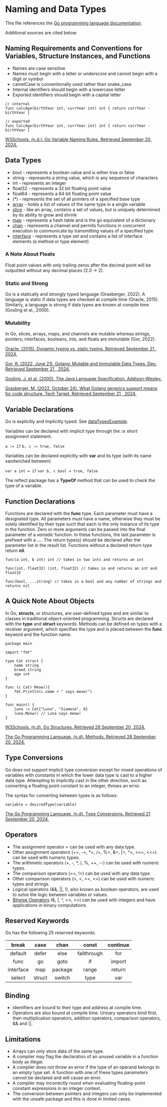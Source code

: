 # Naming and Data Types
This file references the [Go programming language documentation](https://go.dev/ref/spec).

Additional sources are cited below.

## Naming Requirements and Conventions for Variables, Structure Instances, and Functions
- Names are case sensitive
- Names must begin with a letter or underscore and cannot begin with a digit or symbol
- camelCase is conventionally used rather than snake_case
- Internal identifiers should begin with a lowercase letter
- Exported identifiers should begin with a capital letter

```
// internal
func calcAge(birthYear int, currYear int) int { return currYear - birthYear }

// exported
func CalcAge(birthYear int, currYear int) int { return currYear - birthYear }
```

[W3Schools. (n.d.). Go Variable Naming Rules. Retrieved September 20, 2024.](https://www.w3schools.com/go/go_variable_naming_rules.php)

## Data Types
- bool - represents a boolean value and is either true or false
- string - represents a string value, which is any sequence of characters
- int - represents an integer 
- float32 - represents a 32 bit floating point value
- float64 - represents a 64 bit floating point value
- (*) - represents the set of all pointers of a specified base type
- [array](https://www.w3schools.com/go/go_arrays.php) - holds a list of values of the same type in a single variable
- [slice](https://www.w3schools.com/go/go_slices.php) - like an array, contains a set of values, but is uniquely determined by its ability to grow and shrink
- [map](https://go.dev/blog/maps) - represents a hash table and is the go equivalent of a dictionary
- [chan](https://go.dev/ref/spec#Channel_types) - represents a channel and permits functions in concurrent execution to communicate by transmitting values of a specified type
- [interface](https://go.dev/ref/spec#Interface_types) - represents a type set and contains a list of interface elements (a method or type element)

### A Note About Floats
Float point values with only trailing zeros after the decimal point will be outputted without any decimal places (2.0 → 2).

### Static and Strong
Go is a statically and strongly typed language (Grasberger, 2022). A language is static if data types are checked at compile time (Oracle, 2015). Similarly, a language is strong if data types are known at compile time (Gosling et al., 2000).

### Mutability
In Go, slices, arrays, maps, and channels are mutable whereas strings, pointers, interfaces, booleans, ints, and floats are immutable (Gor, 2022).

[Oracle. (2015). Dynamic typing vs. static typing. Retrieved September 21 , 2024.](https://docs.oracle.com/cd/E57471_01/bigData.100/extensions_bdd/src/cext_transform_typing.html#:~:text=First%2C%20dynamically%2Dtyped%20languages%20perform,type%20checking%20at%20compile%20time)

[Gor, R. (2022, June 21). Golang: Mutable and Immutable Data Types. Dev. Retrieved September 21 , 2024.](https://dev.to/mr_destructive/golang-mutable-and-immutable-data-types-4p6)

[Gosling, J. et al. (2000). The Java Language Specification. Addison-Wesley.](https://docs.oracle.com/javase/specs/jls/se6/html/typesValues.html#:~:text=The%20Java%20programming%20language%20is,is%20known%20at%20compile%20time)

[Grasberger, M. (2022, October 24). What Golang generics support means for code structure. Tech Target. Retrieved September 21 , 2024.](https://www.techtarget.com/searchitoperations/tip/What-Golang-generics-support-means-for-code-structure#:~:text=Go%2C%20also%20known%20as%20Golang,considered%20strongly%20and%20statically%20typed)

## Variable Declarations
Go is explicitly and implicitly typed. See [dataTypesExample](https://github.com/danielleWilliams4dx/Go-CS330/tree/main/dataTypesExample).

Variables can be declared with implicit type through the **:=** short assignment statement.

```a := 17``` ```b, c := true, false```

Variables can be declared explicitly with **var** and its type (with its name sandwiched between)

```var a int = 17``` ```var b, c bool = true, false```

The reflect package has a **TypeOf** method that can be used to check the type of a variable.

## Function Declarations
Functions are declared with the **func** type. Each parameter must have a designated type. All parameters must have a name, otherwise they must be solely identified by their type such that each is the only instance of its type in the function. Zero or more arguments can be passed into the final parameter of a _variadic_ function. In these functions, the last parameter is prefixed with a **...**. The return type(s) should be declared after the parameter list in the result list. Functions without a declared return type return **nil**.

```
func(a int, b int) int // takes in two ints and returns an int

func(int, float32) (int, float32) // takes in and returns an int and float32

func(bool, ...string) // takes in a bool and any number of strings and returns nil
```

## A Quick Note About Objects
In Go, **structs**, or structures, are user-defined types and are similar to classes in traditional object-oriented programming. Structs are declared with the **type** and **struct** keywords. Methods can be defined on types with a receiver argument, which specifies the type and is placed between the **func** keyword and the function name.

```
package main

import "fmt"

type Cat struct {
	name string
	breed string
	age int
}

func (c Cat) Meow(){
	fmt.Println(c.name + " says meow!")
}

func main() {
	luna := Cat{"Luna", "Siamese", 8}
	luna.Meow() // Luna says meow!
}
```
[W3Schools. (n.d). Go Structures. Retrieved 28 September 20, 2024.](https://www.w3schools.com/go/go_struct.php)

[The Go Programming Language. (n.d). Methods. Retrieved 28 September 20, 2024.](https://go.dev/tour/methods/1)

## Type Conversions
Go does not support implicit type conversion except for mixed operations of variables with constants in which the lower data type is cast to a higher data type. Attempting to implicitly cast in the other direction, such as converting a floating point constant to an integer, throws an error.

The syntax for converting between types is as follows:

```variable = desiredType(variable)```

[The Go Programming Language. (n.d). Type Conversions. Retrieved 21 September 20, 2024.](https://go.dev/tour/basics/13)

## Operators
- The assignment operator = can be used with any data type.
- Other assignment operators (+=, -=, *=, /=, %=, &=, |=, ^=, >>=, <<=) can be used with numeric types.
- The arithmetic operators (+, -, *, /, %, ++, --) can be used with numeric types.
- The comparison operators (==, !=) can be used with any data type.
- Other comparison operators (>, <, >=, <=) can be used with numeric types and strings.
- Logical operators (&&, ||, !), also known as boolean operators, are used to solve the logic between variables or values.
- [Bitwise Operators](https://www.geeksforgeeks.org/go-operators/#Bitwise%20Operators) (&, |, ^, <<, >>) can be used with integers and have applications in binary computations.

## Reserved Keywords
Go has the following 25 reserved keywords:

| break | case | chan | const | continue |
| :---: | :---: | :---: | :---: | :---: |
| default | defer | else | fallthrough | for |
| func | go | goto | if | import | 
| interface | map | package | range | return |
| select | struct | switch | type | var |

## Binding
- Identifiers are bound to their type and address at compile time.
- Operators are also bound at compile time. Urinary operators bind first, then multiplication operators, addition operators, comparison operators, && and ||.

## Limitations
- Arrays can only store data of the same type.
- A compiler may flag the declaration of an unused variable in a function body as illegal.
- A compiler does not throw an error if the type of an operand belongs to an empty type set. A function with one of these types parameters cannot be declared and will cause an error.
- A compiler may incorrectly round when evaluating floating-point constant expressions in an integer context.
- The conversion between pointers and integers can only be implemented with the unsafe package and this is done in limited cases.



